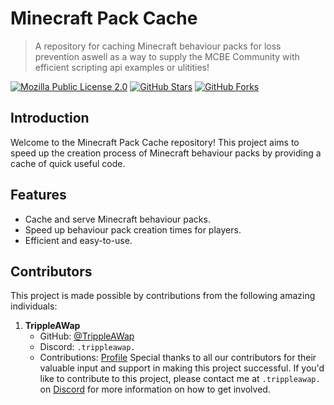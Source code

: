 # Minecraft Pack Cache

> A repository for caching Minecraft behaviour packs for loss prevention aswell as a way to supply the MCBE Community with efficient scripting api examples or ulitities!

[![Mozilla Public License 2.0](https://img.shields.io/badge/License-MPL%202.0-brightgreen.svg)](LICENSE)
[![GitHub Stars](https://img.shields.io/github/stars/TrippleAWap/Minecraft-Pack-Cache.svg)](https://github.com/TrippleAWap/Minecraft-Pack-Cache/stargazers)
[![GitHub Forks](https://img.shields.io/github/forks/TrippleAWap/Minecraft-Pack-Cache.svg)](https://github.com/TrippleAWap/Minecraft-Pack-Cache/network/members)

## Introduction

Welcome to the Minecraft Pack Cache repository! This project aims to speed up the creation process of Minecraft behaviour packs by providing a cache of quick useful code.

## Features

- Cache and serve Minecraft behaviour packs.
- Speed up behaviour pack creation times for players.
- Efficient and easy-to-use.

## Contributors

This project is made possible by contributions from the following amazing individuals:

1. **TrippleAWap**
   - GitHub: [@TrippleAWap](https://github.com/TrippleAWap)
   - Discord: `.trippleawap.`
   - Contributions: [Profile](https://github.com/TrippleAWap/Minecraft-Pack-Cache/graphs/contributors?author=TrippleAwap)
Special thanks to all our contributors for their valuable input and support in making this project successful.
If you'd like to contribute to this project, please contact me at `.trippleawap.` on [Discord](https://discord.gg/) for more information on how to get involved.
